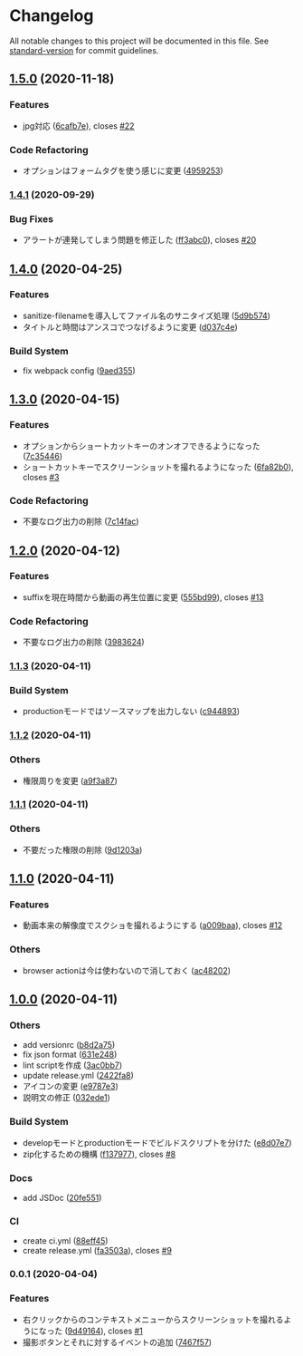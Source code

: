 # Changelog

All notable changes to this project will be documented in this file. See [standard-version](https://github.com/conventional-changelog/standard-version) for commit guidelines.

## [1.5.0](https://github.com/mnao305/Video-Screenshot/compare/v1.4.1...v1.5.0) (2020-11-18)


### Features

* jpg対応 ([6cafb7e](https://github.com/mnao305/Video-Screenshot/commit/6cafb7ea48893cb57609324085146352e9f0c34e)), closes [#22](https://github.com/mnao305/Video-Screenshot/issues/22)


### Code Refactoring

* オプションはフォームタグを使う感じに変更 ([4959253](https://github.com/mnao305/Video-Screenshot/commit/4959253c80e94263fa43b0e991b84449a95ddbb6))

### [1.4.1](https://github.com/mnao305/Video-Screenshot/compare/v1.4.0...v1.4.1) (2020-09-29)


### Bug Fixes

* アラートが連発してしまう問題を修正した ([ff3abc0](https://github.com/mnao305/Video-Screenshot/commit/ff3abc06b5895d56ed618e8cc96efefa3d972196)), closes [#20](https://github.com/mnao305/Video-Screenshot/issues/20)

## [1.4.0](https://github.com/mnao305/Video-Screenshot/compare/v1.3.0...v1.4.0) (2020-04-25)


### Features

* sanitize-filenameを導入してファイル名のサニタイズ処理 ([5d9b574](https://github.com/mnao305/Video-Screenshot/commit/5d9b574c8ff4e775e35fe90ca97d6a76ac1f7e6f))
* タイトルと時間はアンスコでつなげるように変更 ([d037c4e](https://github.com/mnao305/Video-Screenshot/commit/d037c4e01dd3c61803a77f43b53b5ac5d5fb60c0))


### Build System

* fix webpack config ([9aed355](https://github.com/mnao305/Video-Screenshot/commit/9aed355619897806bcc3ea1705fd72db7d08cb37))

## [1.3.0](https://github.com/mnao305/Video-Screenshot/compare/v1.2.0...v1.3.0) (2020-04-15)


### Features

* オプションからショートカットキーのオンオフできるようになった ([7c35446](https://github.com/mnao305/Video-Screenshot/commit/7c35446f70cbcd0cbb74b41bf9f729acf3a3ed22))
* ショートカットキーでスクリーンショットを撮れるようになった ([6fa82b0](https://github.com/mnao305/Video-Screenshot/commit/6fa82b02b1c15edb222e1e48c0928f6a37c9d25a)), closes [#3](https://github.com/mnao305/Video-Screenshot/issues/3)


### Code Refactoring

* 不要なログ出力の削除 ([7c14fac](https://github.com/mnao305/Video-Screenshot/commit/7c14fac1c7f23893032928949d943e20f074a002))

## [1.2.0](https://github.com/mnao305/Video-Screenshot/compare/v1.1.3...v1.2.0) (2020-04-12)


### Features

* suffixを現在時間から動画の再生位置に変更 ([555bd99](https://github.com/mnao305/Video-Screenshot/commit/555bd9977619fa682f1773acc443dfd7f92954c1)), closes [#13](https://github.com/mnao305/Video-Screenshot/issues/13)


### Code Refactoring

* 不要なログ出力の削除 ([3983624](https://github.com/mnao305/Video-Screenshot/commit/39836240dacbd4ca7d18d66d90d8c1d8b97769b9))

### [1.1.3](https://github.com/mnao305/Video-Screenshot/compare/v1.1.2...v1.1.3) (2020-04-11)


### Build System

* productionモードではソースマップを出力しない ([c944893](https://github.com/mnao305/Video-Screenshot/commit/c9448938d2e2caad863e7efefe8f63131d103efe))

### [1.1.2](https://github.com/mnao305/Video-Screenshot/compare/v1.1.1...v1.1.2) (2020-04-11)


### Others

* 権限周りを変更 ([a9f3a87](https://github.com/mnao305/Video-Screenshot/commit/a9f3a8796f65e5baf53306744021fca56082d2b6))

### [1.1.1](https://github.com/mnao305/Video-Screenshot/compare/v1.1.0...v1.1.1) (2020-04-11)


### Others

* 不要だった権限の削除 ([9d1203a](https://github.com/mnao305/Video-Screenshot/commit/9d1203a7a2ee9c497c518d4dda784bf2f1658638))

## [1.1.0](https://github.com/mnao305/Video-Screenshot/compare/v1.0.0...v1.1.0) (2020-04-11)


### Features

* 動画本来の解像度でスクショを撮れるようにする ([a009baa](https://github.com/mnao305/Video-Screenshot/commit/a009baa6621f6134c7a497e6853772ce458c9f3c)), closes [#12](https://github.com/mnao305/Video-Screenshot/issues/12)


### Others

* browser actionは今は使わないので消しておく ([ac48202](https://github.com/mnao305/Video-Screenshot/commit/ac482023ff16d8640bae0e4e01323a68d37e37ae))

## [1.0.0](https://github.com/mnao305/Video-Screenshot/compare/v0.0.1...v1.0.0) (2020-04-11)


### Others

* add versionrc ([b8d2a75](https://github.com/mnao305/Video-Screenshot/commit/b8d2a75f25c2ea5db3e04297457e1e9a7bb2795b))
* fix json format ([631e248](https://github.com/mnao305/Video-Screenshot/commit/631e248fe63a050dfd69e9673665efdd38fc1ec9))
* lint scriptを作成 ([3ac0bb7](https://github.com/mnao305/Video-Screenshot/commit/3ac0bb7835c93c419d82ad753d99922565c88c99))
* update release.yml ([2422fa8](https://github.com/mnao305/Video-Screenshot/commit/2422fa85d2397deb58638f888c8d78740dfd94f5))
* アイコンの変更 ([e9787e3](https://github.com/mnao305/Video-Screenshot/commit/e9787e3c2c2f9a21966d93e5684ded15ce6242d7))
* 説明文の修正 ([032ede1](https://github.com/mnao305/Video-Screenshot/commit/032ede135df8a992b187b0b41873f52d62bee4d2))


### Build System

* developモードとproductionモードでビルドスクリプトを分けた ([e8d07e7](https://github.com/mnao305/Video-Screenshot/commit/e8d07e75d12d3584cd6ae1378ca29e251b6eae3a))
* zip化するための機構 ([f137977](https://github.com/mnao305/Video-Screenshot/commit/f1379779095bba50132e396fb735b5731750928e)), closes [#8](https://github.com/mnao305/Video-Screenshot/issues/8)


### Docs

* add JSDoc ([20fe551](https://github.com/mnao305/Video-Screenshot/commit/20fe5511a3000d56166294ef81fb9f959d533327))


### CI

* create ci.yml ([88eff45](https://github.com/mnao305/Video-Screenshot/commit/88eff4580ff9317cd677dcb610428b81c4f5b2c8))
* create release.yml ([fa3503a](https://github.com/mnao305/Video-Screenshot/commit/fa3503ae80b7f95c005fabf5e3d94a6b7cc0da8d)), closes [#9](https://github.com/mnao305/Video-Screenshot/issues/9)

### 0.0.1 (2020-04-04)


### Features

* 右クリックからのコンテキストメニューからスクリーンショットを撮れるようになった ([9d49164](https://github.com/mnao305/Video-Screenshot/commit/9d491641def01a98e6e31bc0bf7b296b748c8ba0)), closes [#1](https://github.com/mnao305/Video-Screenshot/issues/1)
* 撮影ボタンとそれに対するイベントの追加 ([7467f57](https://github.com/mnao305/Video-Screenshot/commit/7467f575a94c08a923ba06a6226ce90ca296556d))
